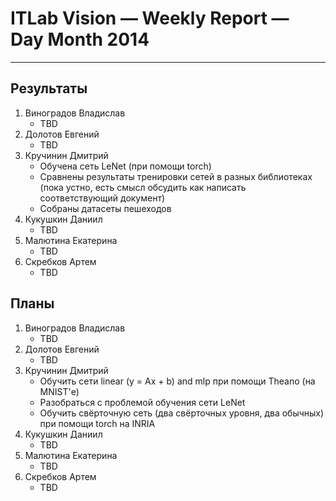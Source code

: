 # ITLab Vision — Weekly Report — Day Month 2014

----------------

## Результаты

  1. Виноградов Владислав
     - TBD
  1. Долотов Евгений
     - TBD
  1. Кручинин Дмитрий
     - Обучена сеть LeNet (при помощи torch)
     - Сравнены результаты тренировки сетей в разных библиотеках (пока устно, есть смысл обсудить как написать соответствующий документ)
     - Собраны датасеты пешеходов
  1. Кукушкин Даниил
     - TBD
  1. Малютина Екатерина
     - TBD
  1. Скребков Артем
     - TBD

## Планы

  1. Виноградов Владислав
     - TBD
  1. Долотов Евгений
     - TBD
  1. Кручинин Дмитрий
     - Обучить сети linear (y = Ax + b) and mlp при помощи Theano (на MNIST'е)
     - Разобраться с проблемой обучения сети LeNet
     - Обучить свёрточную сеть (два свёрточных уровня, два обычных) при помощи torch на INRIA
  1. Кукушкин Даниил
     - TBD
  1. Малютина Екатерина
     - TBD
  1. Скребков Артем
     - TBD
